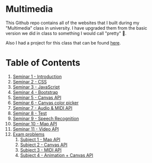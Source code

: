 # Multimedia

This Github repo contains all of the websites that I built during my "Multimedia" class in university. I have upgraded them from the basic version we did in class to something I would call "pretty" 💎.

Also I had a project for this class that can be found [here](https://github.com/v4n00/interactive-soundboard/).

# Table of Contents

1. [Seminar 1 - Introduction](https://v4n00.github.io/Multimedia/Seminar%201/index.html)
2. [Seminar 2 - CSS](https://v4n00.github.io/Multimedia/Seminar%202/index.html)
3. [Seminar 3 - JavaScript](https://v4n00.github.io/Multimedia/Seminar%203/index.html)
4. [Seminar 4 - Bootstrap](https://v4n00.github.io/Multimedia/Seminar%204/index.html)
5. [Seminar 5 - Canvas API](https://v4n00.github.io/Multimedia/Seminar%205/index.html)
6. [Seminar 6 - Canvas color picker](https://v4n00.github.io/Multimedia/Seminar%206/index.html)
7. [Seminar 7 - Audio & MIDI API](https://v4n00.github.io/Multimedia/Seminar%207/index.html)
8. [Seminar 8 - Test](https://v4n00.github.io/Multimedia/Seminar%208/index.html)
9. [Seminar 9 - Speech Recognition](https://v4n00.github.io/Multimedia/Seminar%209/index.html)
10. [Seminar 10 - Map API](https://v4n00.github.io/Multimedia/Seminar%2010/index.html)
11. [Seminar 11 - Video API](https://v4n00.github.io/Multimedia/Seminar%2011/index.html)
12. [Exam problems](https://github.com/v4n00/Multimedia/tree/master/Exam)
    1. [Subject 1 - Map API](https://v4n00.github.io/Multimedia/Exam/exam1.html)
    2. [Subject 2 - Canvas API](https://v4n00.github.io/Multimedia/Exam/exam2.html)
    3. [Subject 3 - MIDI API](https://v4n00.github.io/Multimedia/Exam/exam3.html)
    4. [Subject 4 - Animation + Canvas API](https://v4n00.github.io/Multimedia/Exam/exam4.html)
